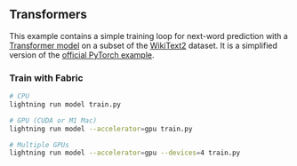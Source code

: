 ## Transformers

This example contains a simple training loop for next-word prediction with a [Transformer model](https://arxiv.org/abs/1706.03762) on a subset of the [WikiText2](https://www.salesforce.com/products/einstein/ai-research/the-wikitext-dependency-language-modeling-dataset/) dataset.
It is a simplified version of the [official PyTorch example](https://github.com/pytorch/examples/tree/main/word_language_model).

### Train with Fabric

```bash
# CPU
lightning run model train.py

# GPU (CUDA or M1 Mac)
lightning run model --accelerator=gpu train.py

# Multiple GPUs
lightning run model --accelerator=gpu --devices=4 train.py
```
